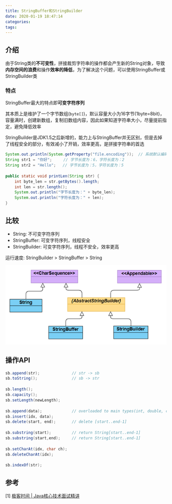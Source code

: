 ```yaml
---
title: StringBuffer和StringBuilder
date: 2020-01-19 18:47:14
categories: 
tags:
---
```

## 介绍
由于String类的**不可变性**，拼接裁剪字符串的操作都会产生新的String对象，导致**内存空间的浪费**和操作**效率的降低**，为了解决这个问题，可以使用StringBuffer或StringBuilder类

### 特点
StringBuffer最大的特点即**可变字符序列**

其本质上是维护了一个字节数组(`byte[]`)，默认容量大小为16字节(1byte=8bit)，容量满时，创建新数组，复制旧数组内容，因此如果知道字符串大小，尽量提前指定，避免降低效率

StringBuilder是JDK1.5之后新增的，能力上与StringBuffer并无区别，但是去掉了线程安全的部分，有效减小了开销，效率更高，是拼接字符串的首选

```java
System.out.println(System.getProperty("file.encoding"));  // 系统默认编码方式：UTF-8
String str1 = "你好";     // 字节长度为：6，字符长度为：2
String str2 = "Hello";   // 字节长度为：5，字符长度为：5

public static void printLen(String str) {
    int byte_len = str.getBytes().length;
    int len = str.length();
    System.out.println("字节长度为：" + byte_len);
    System.out.println("字符长度为：" + len);
} 
```

## 比较
- String: 不可变字符序列
- StringBuffer: 可变字符序列，线程安全
- StringBuilder: 可变字符序列，线程不安全，效率更高

运行速度: StringBuilder > StringBuffer > String

![类关系](/img/Java/JavaH/StringBufferAndStringBuilder.png)

## 操作API
```java
sb.append(str);              // str -> sb
sb.toString();               // sb -> str

sb.length();
sb.capacity();
sb.setLength(newLength);

sb.append(data);             // overloaded to main types(int, double, char, char[])
sb.insert(idx, data);
sb.delete(start, end);       // delete [start..end-1]

sb.substring(start);         // return String[start..end-1]
sb.substring(start,end);     // return String[start..end-1]

sb.setCharAt​(idx, char ch);
sb.deleteCharAt(idx);

sb.indexOf(str);
```

## 参考
[1] [极客时间 | Java核心技术面试精讲](https://time.geekbang.org/column/article/7349)
